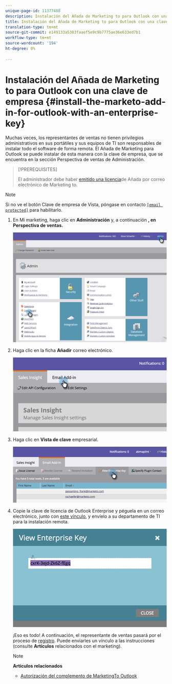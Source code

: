 ```yaml
---
unique-page-id: 11377488
description: Instalación del Añada de Marketing to para Outlook con una clave de empresa - Documentos de marketing - Documentación del producto
title: Instalación del Añada de Marketing to para Outlook con una clave de empresa
translation-type: tm+mt
source-git-commit: e149133a5383faaef5e9c9b7775ae36e633ed7b1
workflow-type: tm+mt
source-wordcount: '194'
ht-degree: 0%

---
```



# Instalación del Añada de Marketing to para Outlook con una clave de empresa {#install-the-marketo-add-in-for-outlook-with-an-enterprise-key}

Muchas veces, los representantes de ventas no tienen privilegios administrativos en sus portátiles y sus equipos de TI son responsables de instalar todo el software de forma remota. El Añada de Marketing para Outlook se puede instalar de esta manera con la clave de empresa, que se encuentra en la sección Perspectiva de ventas de Administración.

>[!PREREQUISITES]
>
>El administrador debe haber [emitido una licencia](issue-a-marketo-email-add-in-license.md)de Añada por correo electrónico de Marketing to.

>[!NOTE]
>
>Si no ve el botón Clave de empresa de Vista, póngase en contacto [`[email protected]`](http://docs.marketo.com/cdn-cgi/l/email-protection#1c6f696c6c736e685c717d6e77796873327f7371) para habilitarlo.

1. En Mi marketing, haga clic en **Administración** y, a continuación **, en Perspectiva de ventas.**

   ![](assets/image2016-7-25-14-3a22-3a12.png)

1. Haga clic en la ficha **Añadir** correo electrónico.

   ![](assets/image2016-7-25-14-3a23-3a57.png)

1. Haga clic en **Vista de clave** empresarial.

   ![](assets/image2016-7-25-14-3a35-3a38.png)

1. Copie la clave de licencia de Outlook Enterprise y péguela en un correo electrónico, junto con [este vínculo](marketo-outlook-plugin-installation-by-it.md), y envíelo a su departamento de TI para la instalación remota.

   ![](assets/image2016-7-25-14-3a39-3a9.png)

   ¡Eso es todo! A continuación, el representante de ventas pasará por el proceso de [registro](authorize-the-marketo-outlook-plugin.md). Puede enviarles un vínculo a las instrucciones (consulte **Artículos** relacionados con el marketing).

   >[!NOTE]
   >
   >**Artículos relacionados**
   >
   >    
   >    
   >    * [Autorización del complemento de MarketingTo Outlook](authorize-the-marketo-outlook-plugin.md)


